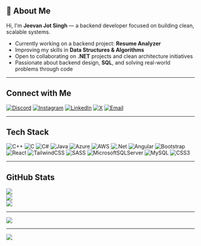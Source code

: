 ## 👋 About Me

Hi, I'm **Jeevan Jot Singh** — a backend developer focused on building clean, scalable systems.

-  Currently working on a backend project: **Resume Analyzer**
-  Improving my skills in **Data Structures & Algorithms**
-  Open to collaborating on **.NET** projects and clean architecture initiatives
-  Passionate about backend design, **SQL**, and solving real-world problems through code


---

## Connect with Me

[![Discord](https://img.shields.io/badge/Discord-%237289DA.svg?logo=discord&logoColor=white)](https://discord.gg/jeevannn)
[![Instagram](https://img.shields.io/badge/Instagram-%23E4405F.svg?logo=Instagram&logoColor=white)](https://instagram.com/jeevan0.1_)
[![LinkedIn](https://img.shields.io/badge/LinkedIn-%230077B5.svg?logo=linkedin&logoColor=white)](https://www.linkedin.com/in/jeevan-jotsingh/)
[![X](https://img.shields.io/badge/X-black.svg?logo=X&logoColor=white)](https://x.com/jeevanjot001)
[![Email](https://img.shields.io/badge/Email-D14836?logo=gmail&logoColor=white)](mailto:jeevanjotsingh0168@gmail.com)

---

##  Tech Stack

![C++](https://img.shields.io/badge/c++-%2300599C.svg?style=plastic&logo=c%2B%2B&logoColor=white)
![C](https://img.shields.io/badge/c-%2300599C.svg?style=plastic&logo=c&logoColor=white)
![C#](https://img.shields.io/badge/c%23-%23239120.svg?style=plastic&logo=csharp&logoColor=white)
![Java](https://img.shields.io/badge/java-%23ED8B00.svg?style=plastic&logo=openjdk&logoColor=white)
![Azure](https://img.shields.io/badge/azure-%230072C6.svg?style=plastic&logo=microsoftazure&logoColor=white)
![AWS](https://img.shields.io/badge/AWS-%23FF9900.svg?style=plastic&logo=amazon-aws&logoColor=white)
![.Net](https://img.shields.io/badge/.NET-5C2D91?style=plastic&logo=.net&logoColor=white)
![Angular](https://img.shields.io/badge/angular-%23DD0031.svg?style=plastic&logo=angular&logoColor=white)
![Bootstrap](https://img.shields.io/badge/bootstrap-%238511FA.svg?style=plastic&logo=bootstrap&logoColor=white)
![React](https://img.shields.io/badge/react-%2320232a.svg?style=plastic&logo=react&logoColor=%2361DAFB)
![TailwindCSS](https://img.shields.io/badge/tailwindcss-%2338B2AC.svg?style=plastic&logo=tailwind-css&logoColor=white)
![SASS](https://img.shields.io/badge/SASS-hotpink.svg?style=plastic&logo=SASS&logoColor=white)
![MicrosoftSQLServer](https://img.shields.io/badge/Microsoft%20SQL%20Server-CC2927?style=plastic&logo=microsoft%20sql%20server&logoColor=white)
![MySQL](https://img.shields.io/badge/mysql-4479A1.svg?style=plastic&logo=mysql&logoColor=white)
![CSS3](https://img.shields.io/badge/css3-%231572B6.svg?style=plastic&logo=css3&logoColor=white)

---

##  GitHub Stats

![](https://github-readme-stats.vercel.app/api?username=jeevanjs01&theme=radical&hide_border=true&include_all_commits=true&count_private=true&v=20250708)  
![](https://nirzak-streak-stats.vercel.app/?user=jeevanjs01&theme=radical&hide_border=true&v=20250708)  
![](https://github-readme-stats.vercel.app/api/top-langs/?username=jeevanjs01&theme=radical&hide_border=true&include_all_commits=true&count_private=true&layout=compact&v=20250708)

---

[![](https://visitcount.itsvg.in/api?id=jeevanjs01&icon=0&color=0)](https://visitcount.itsvg.in)


---
[![](https://visitcount.itsvg.in/api?id=jeevanjs01&icon=0&color=0)](https://visitcount.itsvg.in)

 
<!-- Proudly created with GPRM ( https://gprm.itsvg.in ) -->

